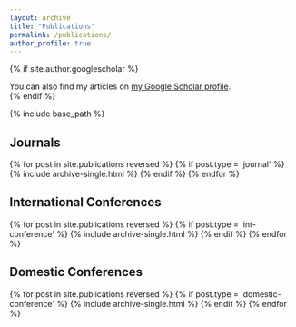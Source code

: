 ```yaml
---
layout: archive
title: "Publications"
permalink: /publications/
author_profile: true
---
```


{% if site.author.googlescholar %}
  <div class="wordwrap">You can also find my articles on <a href="{{site.author.googlescholar}}">my Google Scholar profile</a>.</div>
{% endif %}

{% include base_path %}

## Journals
{% for post in site.publications reversed %}
  {% if post.type = 'journal' %}
    {% include archive-single.html %}
  {% endif %}
{% endfor %}

## International Conferences
{% for post in site.publications reversed %}
  {% if post.type = 'int-conference' %}
    {% include archive-single.html %}
  {% endif %}
{% endfor %}

## Domestic Conferences
{% for post in site.publications reversed %}
  {% if post.type = 'domestic-conference' %}
    {% include archive-single.html %}
  {% endif %}
{% endfor %}
